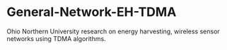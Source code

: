# General-Network-EH-TDMA
Ohio Northern University research on energy harvesting, wireless sensor networks using TDMA algorithms.
